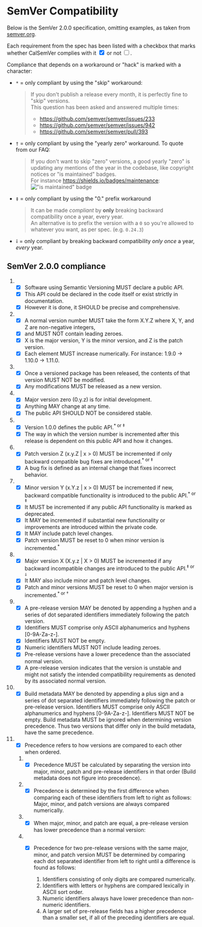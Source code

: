 # SemVer Compatibility

Below is the SemVer 2.0.0 specification, omitting examples, as taken from [semver.org](https://semver.org/).

Each requirement from the spec has been listed with a checkbox that marks whether CalSemVer complies with it <input type="checkbox" checked> or not <input type="checkbox">.

Compliance that depends on a workaround or "hack" is marked with a character:

- `*` = only compliant by using the "skip" workaround:
  > If you don't publish a release every month, it is perfectly fine to "skip" versions.<br>
  > This question has been asked and answered multiple times:
  > - https://github.com/semver/semver/issues/233
  > - https://github.com/semver/semver/issues/942
  > - https://github.com/semver/semver/pull/393
- `†` = only compliant by using the "yearly zero" workaround.
  To quote from our FAQ: 
  > If you don't want to skip "zero" versions, a good yearly "zero" is updating any mentions of the year in the codebase, like copyright notices or "is maintained" badges.<br>
  > For instance https://shields.io/badges/maintenance: !["is maintained" badge](https://img.shields.io/maintenance/yes/2025)
- `‡` = only compliant by using the "0." prefix workaround
  > It can be made _compliant_ by **only** breaking backward compatibility once a year, every year.<br>
  > An alternative is to prefix the version with a `0` so you're allowed to whatever you want, as per spec. (e.g. `0.24.3`)

- `⸸` = only compliant by breaking backward compatibility _only once_ a year, _every_ year.

## SemVer 2.0.0 compliance

1. - [x] Software using Semantic Versioning MUST declare a public API.
   - [x] This API could be declared in the code itself or exist strictly in documentation.
   - [x] However it is done, it SHOULD be precise and comprehensive.
2. - [x] A normal version number MUST take the form X.Y.Z where X, Y, and Z are non-negative integers,
   - [x] and MUST NOT contain leading zeroes.
   - [x] X is the major version, Y is the minor version, and Z is the patch version.
   - [x] Each element MUST increase numerically. For instance: 1.9.0 -> 1.10.0 -> 1.11.0.
3. - [x] Once a versioned package has been released, the contents of that version MUST NOT be modified.
   - [x] Any modifications MUST be released as a new version.
4. - [x] Major version zero (0.y.z) is for initial development.
   - [x] Anything MAY change at any time.
   - [x] The public API SHOULD NOT be considered stable.
5. - [x] Version 1.0.0 defines the public API.<sup>* or ‡</sup>
   - [x] The way in which the version number is incremented after this release is dependent on this public API and how it changes.
6. - [x] Patch version Z (x.y.Z \| x > 0) MUST be incremented if only backward compatible bug fixes are introduced.<sup>* or ‡</sup>
   - [x] A bug fix is defined as an internal change that fixes incorrect behavior.
7. - [x] Minor version Y (x.Y.z \| x > 0) MUST be incremented if new, backward compatible functionality is introduced to the public API.<sup>* or ‡</sup>
   - [x] It MUST be incremented if any public API functionality is marked as deprecated.
   - [x] It MAY be incremented if substantial new functionality or improvements are introduced within the private code.
   - [x] It MAY include patch level changes.
   - [x] Patch version MUST be reset to 0 when minor version is incremented.<sup>*</sup>
8. - [x] Major version X (X.y.z \| X > 0) MUST be incremented if any backward incompatible changes are introduced to the public API.<sup>‡ or ⸸</sup>
   - [x] It MAY also include minor and patch level changes.
   - [x] Patch and minor versions MUST be reset to 0 when major version is incremented.<sup>* or †</sup>
9. - [x] A pre-release version MAY be denoted by appending a hyphen and a series of dot separated identifiers immediately following the patch version.
   - [x] Identifiers MUST comprise only ASCII alphanumerics and hyphens [0-9A-Za-z-].
   - [x] Identifiers MUST NOT be empty.
   - [x] Numeric identifiers MUST NOT include leading zeroes.
   - [x] Pre-release versions have a lower precedence than the associated normal version.
   - [x] A pre-release version indicates that the version is unstable and might not satisfy the intended compatibility requirements as denoted by its associated normal version.
10. - [x] Build metadata MAY be denoted by appending a plus sign and a series of dot separated identifiers immediately following the patch or pre-release version. Identifiers MUST comprise only ASCII alphanumerics and hyphens [0-9A-Za-z-]. Identifiers MUST NOT be empty. Build metadata MUST be ignored when determining version precedence. Thus two versions that differ only in the build metadata, have the same precedence.
11. - [x] Precedence refers to how versions are compared to each other when ordered.
    1. - [x] Precedence MUST be calculated by separating the version into major, minor, patch and pre-release identifiers in that order (Build metadata does not figure into precedence).
    2. - [x] Precedence is determined by the first difference when comparing each of these identifiers from left to right as follows: Major, minor, and patch versions are always compared numerically.
    3. - [x] When major, minor, and patch are equal, a pre-release version has lower precedence than a normal version:
    4. - [x] Precedence for two pre-release versions with the same major, minor, and patch version MUST be determined by comparing each dot separated identifier from left to right until a difference is found as follows:

         1. Identifiers consisting of only digits are compared numerically.
         2. Identifiers with letters or hyphens are compared lexically in ASCII sort order.
         3. Numeric identifiers always have lower precedence than non-numeric identifiers.
         4. A larger set of pre-release fields has a higher precedence than a smaller set, if all of the preceding identifiers are equal.
